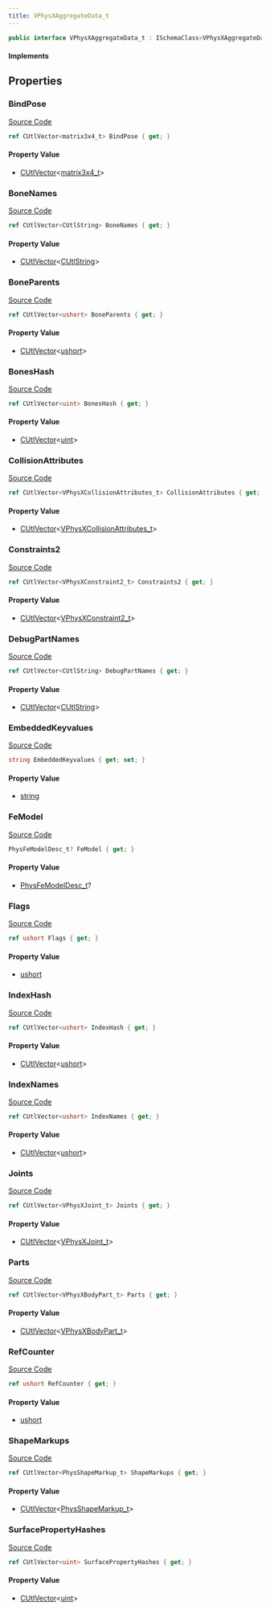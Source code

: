 ```yaml
---
title: VPhysXAggregateData_t
---
```


```csharp
public interface VPhysXAggregateData_t : ISchemaClass<VPhysXAggregateData_t>, ISchemaField, ISchemaClass, INativeHandle
```

#### Implements

## Properties

### BindPose

[Source Code](https://github.com/swiftly-solution/swiftlys2/blob/main/managed/src/SwiftlyS2.Generated/Schemas/Interfaces/VPhysXAggregateData_t.cs#L29)

```csharp
ref CUtlVector<matrix3x4_t> BindPose { get; }
```

#### Property Value

- [CUtlVector](/docs/api/-1)<[matrix3x4_t](/docs/api/shared/natives/matrix3x4_t)>

### BoneNames

[Source Code](https://github.com/swiftly-solution/swiftlys2/blob/main/managed/src/SwiftlyS2.Generated/Schemas/Interfaces/VPhysXAggregateData_t.cs#L23)

```csharp
ref CUtlVector<CUtlString> BoneNames { get; }
```

#### Property Value

- [CUtlVector](/docs/api/-1)<[CUtlString](/docs/api/shared/natives/cutlstring)>

### BoneParents

[Source Code](https://github.com/swiftly-solution/swiftlys2/blob/main/managed/src/SwiftlyS2.Generated/Schemas/Interfaces/VPhysXAggregateData_t.cs#L41)

```csharp
ref CUtlVector<ushort> BoneParents { get; }
```

#### Property Value

- [CUtlVector](/docs/api/-1)<[ushort](https://learn.microsoft.com/dotnet/api/system.uint16)>

### BonesHash

[Source Code](https://github.com/swiftly-solution/swiftlys2/blob/main/managed/src/SwiftlyS2.Generated/Schemas/Interfaces/VPhysXAggregateData_t.cs#L21)

```csharp
ref CUtlVector<uint> BonesHash { get; }
```

#### Property Value

- [CUtlVector](/docs/api/-1)<[uint](https://learn.microsoft.com/dotnet/api/system.uint32)>

### CollisionAttributes

[Source Code](https://github.com/swiftly-solution/swiftlys2/blob/main/managed/src/SwiftlyS2.Generated/Schemas/Interfaces/VPhysXAggregateData_t.cs#L45)

```csharp
ref CUtlVector<VPhysXCollisionAttributes_t> CollisionAttributes { get; }
```

#### Property Value

- [CUtlVector](/docs/api/-1)<[VPhysXCollisionAttributes_t](/docs/api/shared/schemadefinitions/vphysxcollisionattributes_t)>

### Constraints2

[Source Code](https://github.com/swiftly-solution/swiftlys2/blob/main/managed/src/SwiftlyS2.Generated/Schemas/Interfaces/VPhysXAggregateData_t.cs#L35)

```csharp
ref CUtlVector<VPhysXConstraint2_t> Constraints2 { get; }
```

#### Property Value

- [CUtlVector](/docs/api/-1)<[VPhysXConstraint2_t](/docs/api/shared/schemadefinitions/vphysxconstraint2_t)>

### DebugPartNames

[Source Code](https://github.com/swiftly-solution/swiftlys2/blob/main/managed/src/SwiftlyS2.Generated/Schemas/Interfaces/VPhysXAggregateData_t.cs#L47)

```csharp
ref CUtlVector<CUtlString> DebugPartNames { get; }
```

#### Property Value

- [CUtlVector](/docs/api/-1)<[CUtlString](/docs/api/shared/natives/cutlstring)>

### EmbeddedKeyvalues

[Source Code](https://github.com/swiftly-solution/swiftlys2/blob/main/managed/src/SwiftlyS2.Generated/Schemas/Interfaces/VPhysXAggregateData_t.cs#L49)

```csharp
string EmbeddedKeyvalues { get; set; }
```

#### Property Value

- [string](https://learn.microsoft.com/dotnet/api/system.string)

### FeModel

[Source Code](https://github.com/swiftly-solution/swiftlys2/blob/main/managed/src/SwiftlyS2.Generated/Schemas/Interfaces/VPhysXAggregateData_t.cs#L39)

```csharp
PhysFeModelDesc_t? FeModel { get; }
```

#### Property Value

- [PhysFeModelDesc_t](/docs/api/shared/schemadefinitions/physfemodeldesc_t)?

### Flags

[Source Code](https://github.com/swiftly-solution/swiftlys2/blob/main/managed/src/SwiftlyS2.Generated/Schemas/Interfaces/VPhysXAggregateData_t.cs#L17)

```csharp
ref ushort Flags { get; }
```

#### Property Value

- [ushort](https://learn.microsoft.com/dotnet/api/system.uint16)

### IndexHash

[Source Code](https://github.com/swiftly-solution/swiftlys2/blob/main/managed/src/SwiftlyS2.Generated/Schemas/Interfaces/VPhysXAggregateData_t.cs#L27)

```csharp
ref CUtlVector<ushort> IndexHash { get; }
```

#### Property Value

- [CUtlVector](/docs/api/-1)<[ushort](https://learn.microsoft.com/dotnet/api/system.uint16)>

### IndexNames

[Source Code](https://github.com/swiftly-solution/swiftlys2/blob/main/managed/src/SwiftlyS2.Generated/Schemas/Interfaces/VPhysXAggregateData_t.cs#L25)

```csharp
ref CUtlVector<ushort> IndexNames { get; }
```

#### Property Value

- [CUtlVector](/docs/api/-1)<[ushort](https://learn.microsoft.com/dotnet/api/system.uint16)>

### Joints

[Source Code](https://github.com/swiftly-solution/swiftlys2/blob/main/managed/src/SwiftlyS2.Generated/Schemas/Interfaces/VPhysXAggregateData_t.cs#L37)

```csharp
ref CUtlVector<VPhysXJoint_t> Joints { get; }
```

#### Property Value

- [CUtlVector](/docs/api/-1)<[VPhysXJoint_t](/docs/api/shared/schemadefinitions/vphysxjoint_t)>

### Parts

[Source Code](https://github.com/swiftly-solution/swiftlys2/blob/main/managed/src/SwiftlyS2.Generated/Schemas/Interfaces/VPhysXAggregateData_t.cs#L31)

```csharp
ref CUtlVector<VPhysXBodyPart_t> Parts { get; }
```

#### Property Value

- [CUtlVector](/docs/api/-1)<[VPhysXBodyPart_t](/docs/api/shared/schemadefinitions/vphysxbodypart_t)>

### RefCounter

[Source Code](https://github.com/swiftly-solution/swiftlys2/blob/main/managed/src/SwiftlyS2.Generated/Schemas/Interfaces/VPhysXAggregateData_t.cs#L19)

```csharp
ref ushort RefCounter { get; }
```

#### Property Value

- [ushort](https://learn.microsoft.com/dotnet/api/system.uint16)

### ShapeMarkups

[Source Code](https://github.com/swiftly-solution/swiftlys2/blob/main/managed/src/SwiftlyS2.Generated/Schemas/Interfaces/VPhysXAggregateData_t.cs#L33)

```csharp
ref CUtlVector<PhysShapeMarkup_t> ShapeMarkups { get; }
```

#### Property Value

- [CUtlVector](/docs/api/-1)<[PhysShapeMarkup_t](/docs/api/shared/schemadefinitions/physshapemarkup_t)>

### SurfacePropertyHashes

[Source Code](https://github.com/swiftly-solution/swiftlys2/blob/main/managed/src/SwiftlyS2.Generated/Schemas/Interfaces/VPhysXAggregateData_t.cs#L43)

```csharp
ref CUtlVector<uint> SurfacePropertyHashes { get; }
```

#### Property Value

- [CUtlVector](/docs/api/-1)<[uint](https://learn.microsoft.com/dotnet/api/system.uint32)>

